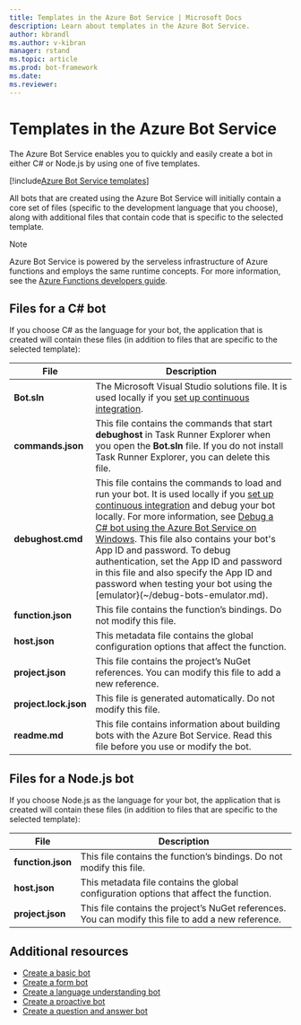 ```yaml
---
title: Templates in the Azure Bot Service | Microsoft Docs
description: Learn about templates in the Azure Bot Service.
author: kbrandl
ms.author: v-kibran
manager: rstand
ms.topic: article
ms.prod: bot-framework
ms.date: 
ms.reviewer: 
---
```


# Templates in the Azure Bot Service

The Azure Bot Service enables you to quickly and easily create a bot in either C# or Node.js by using one of five templates. 

[!include[Azure Bot Service templates](~/includes/snippet-abs-templates.md)] 

All bots that are created using the Azure Bot Service will initially contain a core set of files (specific to the development language that you choose), along with additional files that contain code that is specific to the selected template.

> [!NOTE]
> Azure Bot Service is powered by the serveless infrastructure of Azure functions and employs the same runtime concepts. 
> For more information, see the <a href="https://azure.microsoft.com/en-us/documentation/articles/functions-reference/" target="_blank">Azure Functions developers guide</a>.

## Files for a C# bot

If you choose C# as the language for your bot, the application that is created will contain these files (in addition to files that are specific to the selected template):

| File | Description |
|----|----|
| **Bot.sln** | The Microsoft Visual Studio solutions file. It is used locally if you [set up continuous integration](~/azure/azure-bot-service-continuous-integration.md). |
| **commands.json** | This file contains the commands that start **debughost** in Task Runner Explorer when you open the **Bot.sln** file. If you do not install Task Runner Explorer, you can delete this file. |
| **debughost.cmd** | This file contains the commands to load and run your bot. It is used locally if you [set up continuous integration](~/azure/azure-bot-service-continuous-integration.md) and debug your bot locally. For more information, see [Debug a C# bot using the Azure Bot Service on Windows](~/azure/azure-bot-service-debug-bot.md#debug-csharp). This file also contains your bot's App ID and password. To debug authentication, set the App ID and password in this file and also specify the App ID and password when testing your bot using the [emulator}(~/debug-bots-emulator.md). |
| **function.json** | This file contains the function’s bindings. Do not modify this file. |
| **host.json** | This metadata file contains the global configuration options that affect the function. |
| **project.json** | This file contains the project’s NuGet references. You can modify this file to add a new reference. |
| **project.lock.json** | This file is generated automatically. Do not modify this file. |
| **readme.md** | This file contains information about building bots with the Azure Bot Service. Read this file before you use or modify the bot. |

## Files for a Node.js bot

If you choose Node.js as the language for your bot, the application that is created will contain these files (in addition to files that are specific to the selected template):

| File | Description |
|----|----|
| **function.json** | This file contains the function’s bindings. Do not modify this file. |
| **host.json** | This metadata file contains the global configuration options that affect the function. |
| **project.json** | This file contains the project’s NuGet references. You can modify this file to add a new reference. |

## Additional resources

- [Create a basic bot](azure-bot-service-template-basic.md)
- [Create a form bot](azure-bot-service-template-form.md)
- [Create a language understanding bot](azure-bot-service-template-language-understanding.md)
- [Create a proactive bot](azure-bot-service-template-proactive.md)
- [Create a question and answer bot](azure-bot-service-template-question-and-answer.md)
